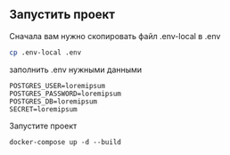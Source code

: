 ## Запустить проект

Сначала вам нужно скопировать файл .env-local в .env 

```bash
cp .env-local .env
```

заполнить .env нужными данными

```
POSTGRES_USER=loremipsum
POSTGRES_PASSWORD=loremipsum
POSTGRES_DB=loremipsum
SECRET=loremipsum
```

Запустите проект 

```
docker-compose up -d --build
```